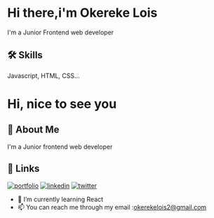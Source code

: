 
# Hi there,i'm Okereke Lois

I'm a Junior Frontend web developer


## 🛠 Skills
Javascript, HTML, CSS...


# Hi, nice to see you


## 🚀 About Me
I'm a Junior frontend web developer


## 🔗 Links
[![portfolio](https://img.shields.io/badge/my_portfolio-000?style=for-the-badge&logo=ko-fi&logoColor=white)](https://katherineoelsner.com/)
[![linkedin](https://img.shields.io/badge/linkedin-0A66C2?style=for-the-badge&logo=linkedin&logoColor=white)](https://www.linkedin.com/)
[![twitter](https://img.shields.io/badge/twitter-1DA1F2?style=for-the-badge&logo=twitter&logoColor=white)](https://twitter.com/)

- 🌱 I’m currently learning React
- 📫 You can reach me through my email :okerekelois2@gmail.com
<!--
**Lois39/Lois39** is a ✨ _special_ ✨ repository because its `README.md` (this file) appears on your GitHub profile.

Here are some ideas to get you started:

- 🔭 I’m currently working on some challenges by frontend mentor

- 🌱 I’m currently learning Frontend web development
- 👯 I’m looking to collaborate on ...
- 🤔 I’m looking for help with ...
- 💬 Ask me about ...
- 📫 You can reach me through my email :okerekelois2@gmail.com
- 😄 Pronouns: ...
- ⚡ Fun fact: ...
-->
